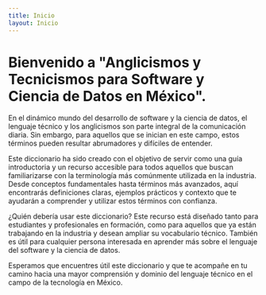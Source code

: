 ```yaml
---
title: Inicio
layout: Inicio
---
```


# Bienvenido a "Anglicismos y Tecnicismos para Software y Ciencia de Datos en México".

En el dinámico mundo del desarrollo de software y la ciencia de datos, el lenguaje técnico y los anglicismos son parte integral de la comunicación diaria. Sin embargo, para aquellos que se inician en este campo, estos términos pueden resultar abrumadores y difíciles de entender.

Este diccionario ha sido creado con el objetivo de servir como una guía introductoria y un recurso accesible para todos aquellos que buscan familiarizarse con la terminología más comúnmente utilizada en la industria. Desde conceptos fundamentales hasta términos más avanzados, aquí encontrarás definiciones claras, ejemplos prácticos y contexto que te ayudarán a comprender y utilizar estos términos con confianza.

¿Quién debería usar este diccionario?
Este recurso está diseñado tanto para estudiantes y profesionales en formación, como para aquellos que ya están trabajando en la industria y desean ampliar su vocabulario técnico. También es útil para cualquier persona interesada en aprender más sobre el lenguaje del software y la ciencia de datos.

Esperamos que encuentres útil este diccionario y que te acompañe en tu camino hacia una mayor comprensión y dominio del lenguaje técnico en el campo de la tecnología en México.
